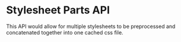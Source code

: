 # Stylesheet Parts API 

This API would allow for multiple stylesheets to be preprocessed and concatenated together into one cached css file.    
